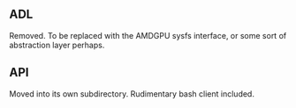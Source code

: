 
## ADL 
Removed. To be replaced with the AMDGPU sysfs interface, or some sort of abstraction layer perhaps.

## API
Moved into its own subdirectory. Rudimentary bash client included.

